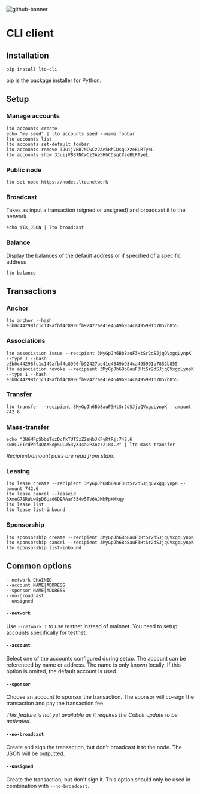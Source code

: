 ![github-banner](https://user-images.githubusercontent.com/100821/108692834-6a115200-74fd-11eb-92df-ee07bf62b386.png)

# CLI client

## Installation

```
pip install lto-cli
```

[pip](https://pip.pypa.io/en/stable/) is the package installer for Python.

## Setup

### Manage accounts

```
lto accounts create
echo "my seed" | lto accounts seed --name foobar
lto accounts list
lto accounts set-default foobar
lto accounts remove 3JuijVBB7NCwCz2Ae5HhCDsqCXzeBLRTyeL
lto accounts show 3JuijVBB7NCwCz2Ae5HhCDsqCXzeBLRTyeL
```

### Public node

```
lto set-node https://nodes.lto.network
```

### Broadcast

Takes as input a transaction (signed or unsigned) and broadcast it to the network

```
echo $TX_JSON | lto broadcast
```
### Balance

Display the balances of the default address or if specified of a specific address
```
lto balance
```


## Transactions

### Anchor

```
lto anchor --hash e3b0c44298fc1c149afbf4c8996fb92427ae41e4649b934ca495991b7852b855
```

### Associations

```
lto association issue --recipient 3MyGpJh6Bb8auF3HtSr2dSJjqQVxgqLynpK --type 1 --hash e3b0c44298fc1c149afbf4c8996fb92427ae41e4649b934ca495991b7852b855
lto association revoke --recipient 3MyGpJh6Bb8auF3HtSr2dSJjqQVxgqLynpK --type 1 --hash e3b0c44298fc1c149afbf4c8996fb92427ae41e4649b934ca495991b7852b855
```

### Transfer

```
lto transfer --recipient 3MyGpJh6Bb8auF3HtSr2dSJjqQVxgqLynpK --amount 742.6
```

### Mass-transfer

```
echo "3N6MFpSbbzTozDcfkTUT5zZ2sNbJKFyRtRj:742.6
3NBC7ETcdPbf4QAXSop5UCJ53yX34aGPXoz:2184.2" | lto mass-transfer
```

_Recipient/amount pairs are read from stdin._

### Leasing

```
lto lease create --recipient 3MyGpJh6Bb8auF3HtSr2dSJjqQVxgqLynpK --amount 742.6
lto lease cancel --leaseid 6XmeG7SRWiw8pD6Uad6D9AAaY354v5TV6AJMhPpHMkqy
lto lease list
lto lease list-inbound
```

### Sponsorship

```
lto sponsorship create --recipient 3MyGpJh6Bb8auF3HtSr2dSJjqQVxgqLynpK
lto sponsorship cancel --recipient 3MyGpJh6Bb8auF3HtSr2dSJjqQVxgqLynpK
lto sponsorship list-inbound
```

## Common options

```
--network CHAINID
--account NAME|ADDRESS
--sponsor NAME|ADDRESS
--no-broadcast
--unsigned
```

#### `--network`

Use `--network T` to use testnet instead of mainnet. You need to setup accounts specifically for testnet.

#### `--account`

Select one of the accounts configured during setup. The account can be referenced by name or address. The name is only known locally.
If this option is omited, the default account is used.

#### `--sponsor`

Choose an account to sponsor the transaction. The sponsor will co-sign the transaction and pay the transaction fee.

_This feature is not yet available as it requires the Cobalt update to be activated._

#### `--no-broadcast`

Create and sign the transaction, but don't broadcast it to the node. The JSON will be outputted.

#### `--unsigned`

Create the transaction, but don't sign it. This option should only be used in combination with `--no-broadcast`.
